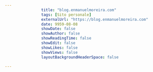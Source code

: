 ---
                title: "blog.enmanuelmoreira.com"
                tags: [Sito personale]
                externalUrl: "https://blog.enmanuelmoreira.com"
                date: 9959-08-08
                showDate: false
                showAuthor: false
                showReadingTime: false
                showEdit: false
                showLikes: false
                showViews: false
                layoutBackgroundHeaderSpace: false
                ---

